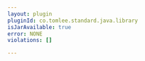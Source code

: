 ```yaml
---
layout: plugin
pluginId: co.tomlee.standard.java.library
isJarAvailable: true
error: NONE
violations: []

---
```

